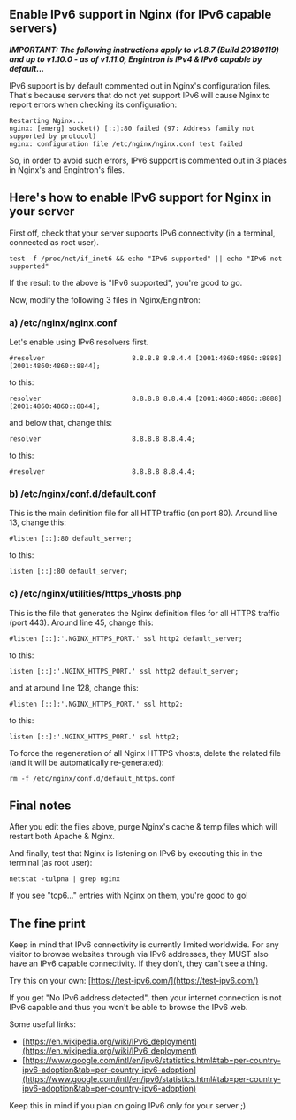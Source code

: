 ## Enable IPv6 support in Nginx (for IPv6 capable servers)

_**IMPORTANT: The following instructions apply to v1.8.7 (Build 20180119) and up to v1.10.0 - as of v1.11.0, Engintron is IPv4 & IPv6 capable by default...**_

IPv6 support is by default commented out in Nginx's configuration files. That's because servers that do not yet support IPv6 will cause Nginx to report errors when checking its configuration:

```
Restarting Nginx...
nginx: [emerg] socket() [::]:80 failed (97: Address family not supported by protocol)
nginx: configuration file /etc/nginx/nginx.conf test failed
```

So, in order to avoid such errors, IPv6 support is commented out in 3 places in Nginx's and Engintron's files.

## Here's how to enable IPv6 support for Nginx in your server

First off, check that your server supports IPv6 connectivity (in a terminal, connected as root user).

```
test -f /proc/net/if_inet6 && echo "IPv6 supported" || echo "IPv6 not supported"
```

If the result to the above is "IPv6 supported", you're good to go.

Now, modify the following 3 files in Nginx/Engintron:

### a) /etc/nginx/nginx.conf
Let's enable using IPv6 resolvers first. 
```
#resolver                      8.8.8.8 8.8.4.4 [2001:4860:4860::8888] [2001:4860:4860::8844];
```
to this:
```
resolver                       8.8.8.8 8.8.4.4 [2001:4860:4860::8888] [2001:4860:4860::8844];
```

and below that, change this:
```
resolver                       8.8.8.8 8.8.4.4;
```
to this:
```
#resolver                      8.8.8.8 8.8.4.4;
```

### b) /etc/nginx/conf.d/default.conf
This is the main definition file for all HTTP traffic (on port 80). Around line 13, change this:
```
#listen [::]:80 default_server;
```
to this:
```
listen [::]:80 default_server;
```

### c) /etc/nginx/utilities/https\_vhosts.php
This is the file that generates the Nginx definition files for all HTTPS traffic (port 443). Around line 45, change this:
```
#listen [::]:'.NGINX_HTTPS_PORT.' ssl http2 default_server;
```
to this:
```
listen [::]:'.NGINX_HTTPS_PORT.' ssl http2 default_server;
```

and at around line 128, change this:
```
#listen [::]:'.NGINX_HTTPS_PORT.' ssl http2;
```
to this:
```
listen [::]:'.NGINX_HTTPS_PORT.' ssl http2;
```

To force the regeneration of all Nginx HTTPS vhosts, delete the related file (and it will be automatically re-generated):
```
rm -f /etc/nginx/conf.d/default_https.conf
```

## Final notes
After you edit the files above, purge Nginx's cache & temp files which will restart both Apache & Nginx.

And finally, test that Nginx is listening on IPv6 by executing this in the terminal (as root user):
```
netstat -tulpna | grep nginx
```

If you see "tcp6..." entries with Nginx on them, you're good to go!

## The fine print
Keep in mind that IPv6 connectivity is currently limited worldwide. For any visitor to browse websites through via IPv6 addresses, they MUST also have an IPv6 capable connectivity. If they don't, they can't see a thing.

Try this on your own: [https://test-ipv6.com/](https://test-ipv6.com/)

If you get "No IPv6 address detected", then your internet connection is not IPv6 capable and thus you won't be able to browse the IPv6 web.

Some useful links:
- [https://en.wikipedia.org/wiki/IPv6_deployment](https://en.wikipedia.org/wiki/IPv6_deployment)
- [https://www.google.com/intl/en/ipv6/statistics.html#tab=per-country-ipv6-adoption&tab=per-country-ipv6-adoption](https://www.google.com/intl/en/ipv6/statistics.html#tab=per-country-ipv6-adoption&tab=per-country-ipv6-adoption)

Keep this in mind if you plan on going IPv6 only for your server ;)